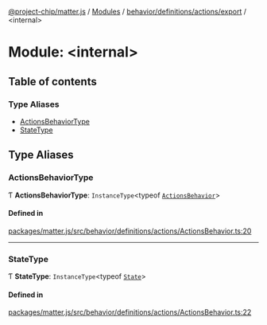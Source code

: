 [@project-chip/matter.js](../README.md) / [Modules](../modules.md) / [behavior/definitions/actions/export](behavior_definitions_actions_export.md) / \<internal\>

# Module: \<internal\>

## Table of contents

### Type Aliases

- [ActionsBehaviorType](behavior_definitions_actions_export._internal_.md#actionsbehaviortype)
- [StateType](behavior_definitions_actions_export._internal_.md#statetype)

## Type Aliases

### ActionsBehaviorType

Ƭ **ActionsBehaviorType**: `InstanceType`\<typeof [`ActionsBehavior`](behavior_definitions_actions_export.md#actionsbehavior)\>

#### Defined in

[packages/matter.js/src/behavior/definitions/actions/ActionsBehavior.ts:20](https://github.com/project-chip/matter.js/blob/6d3b6a5d957d88a9231d6ecab4bb41f8133112be/packages/matter.js/src/behavior/definitions/actions/ActionsBehavior.ts#L20)

___

### StateType

Ƭ **StateType**: `InstanceType`\<typeof [`State`](../classes/behavior_definitions_actions_export.ActionsServer.md#state-1)\>

#### Defined in

[packages/matter.js/src/behavior/definitions/actions/ActionsBehavior.ts:22](https://github.com/project-chip/matter.js/blob/6d3b6a5d957d88a9231d6ecab4bb41f8133112be/packages/matter.js/src/behavior/definitions/actions/ActionsBehavior.ts#L22)
